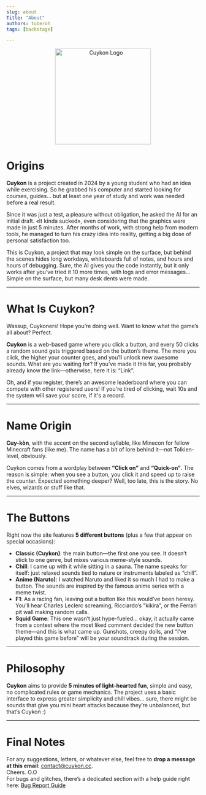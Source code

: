 ```yaml
---
slug: about
Title: "About"
authors: tuberoh
tags: [backstage]

---
```


<p align="center">
  <img src="https://apple.cuykon.cc/img/roundlogo.png" alt="Cuykon Logo" width="250"/>
</p>

# Origins

**Cuykon** is a project created in 2024 by a young student who had an idea while exercising. So he grabbed his computer and started looking for courses, guides... but at least one year of study and work was needed before a real result.

Since it was just a test, a pleasure without obligation, he asked the AI for an initial draft. «It kinda sucked», even considering that the graphics were made in just 5 minutes. After months of work, with strong help from modern tools, he managed to turn his crazy idea into reality, getting a big dose of personal satisfaction too.

<!-- truncate -->

This is Cuykon, a project that may look simple on the surface, but behind the scenes hides long workdays, whiteboards full of notes, and hours and hours of debugging. Sure, the AI gives you the code instantly, but it only works after you’ve tried it 10 more times, with logs and error messages... Simple on the surface, but many desk dents were made.

---

# What Is Cuykon?

Wassup, Cuykoners! Hope you’re doing well. Want to know what the game’s all about? Perfect.

**Cuykon** is a web-based game where you click a button, and every 50 clicks a random sound gets triggered based on the button’s theme. The more you click, the higher your counter goes, and you’ll unlock new awesome sounds. What are you waiting for? If you’ve made it this far, you probably already know the link—otherwise, here it is: “Link”.

Oh, and if you register, there’s an awesome leaderboard where you can compete with other registered users!
If you're tired of clicking, wait 10s and the system will save your score, if it's a record.

---

# Name Origin

**Cuy-kòn**, with the accent on the second syllable, like Minecon for fellow Minecraft fans (like me). The name has a bit of lore behind it—not Tolkien-level, obviously.

Cuykon comes from a wordplay between **“Click on”** and **“Quick-on”**. The reason is simple: when you see a button, you click it and speed up to raise the counter. Expected something deeper? Well, too late, this is the story. No elves, wizards or stuff like that.

---

# The Buttons

Right now the site features **5 different buttons** (plus a few that appear on special occasions):

- **Classic (Cuykon)**: the main button—the first one you see. It doesn’t stick to one genre, but mixes various meme-style sounds.
- **Chill**: I came up with it while sitting in a sauna. The name speaks for itself: just relaxed sounds tied to nature or instruments labeled as “chill”.
- **Anime (Naruto)**: I watched Naruto and liked it so much I had to make a button. The sounds are inspired by the famous anime series with a meme twist.
- **F1**: As a racing fan, leaving out a button like this would’ve been heresy. You’ll hear Charles Leclerc screaming, Ricciardo’s “kikira”, or the Ferrari pit wall making random calls.
- **Squid Game**: This one wasn’t just hype-fueled... okay, it actually came from a contest where the most liked comment decided the new button theme—and this is what came up. Gunshots, creepy dolls, and “I’ve played this game before” will be your soundtrack during the session.

---

# Philosophy

**Cuykon** aims to provide **5 minutes of light-hearted fun**, simple and easy, no complicated rules or game mechanics. The project uses a basic interface to express greater simplicity and chill vibes... sure, there might be sounds that give you mini heart attacks because they’re unbalanced, but that’s Cuykon :)

---

# Final Notes

For any suggestions, letters, or whatever else, feel free to **drop a message at this email**: [contact@cuykon.cc](mailto:contact@cuykon.cc). <br/>
Cheers. O.O <br/>
For bugs and glitches, there’s a dedicated section with a help guide right here: [Bug Report Guide](https://github.com/cuykon/CuykonBugs)